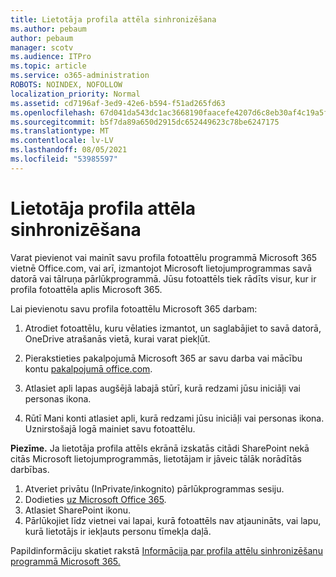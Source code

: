 ```yaml
---
title: Lietotāja profila attēla sinhronizēšana
ms.author: pebaum
author: pebaum
manager: scotv
ms.audience: ITPro
ms.topic: article
ms.service: o365-administration
ROBOTS: NOINDEX, NOFOLLOW
localization_priority: Normal
ms.assetid: cd7196af-3ed9-42e6-b594-f51ad265fd63
ms.openlocfilehash: 67d041da543dc1ac3668190faacefe4207d6c8eb30af4c19a5ff0833a3b46538
ms.sourcegitcommit: b5f7da89a650d2915dc652449623c78be6247175
ms.translationtype: MT
ms.contentlocale: lv-LV
ms.lasthandoff: 08/05/2021
ms.locfileid: "53985597"
---
```

# <a name="sync-a-users-profile-picture"></a>Lietotāja profila attēla sinhronizēšana

Varat pievienot vai mainīt savu profila fotoattēlu programmā Microsoft 365 vietnē Office.com, vai arī, izmantojot Microsoft lietojumprogrammas savā datorā vai tālruņa pārlūkprogrammā. Jūsu fotoattēls tiek rādīts visur, kur ir profila fotoattēla aplis Microsoft 365.

Lai pievienotu savu profila fotoattēlu Microsoft 365 darbam:

1. Atrodiet fotoattēlu, kuru vēlaties izmantot, un saglabājiet to savā datorā, OneDrive atrašanās vietā, kurai varat piekļūt.

2. Pierakstieties pakalpojumā Microsoft 365 ar savu darba vai mācību kontu [pakalpojumā office.com](https://www.office.com).

3. Atlasiet apli lapas augšējā labajā stūrī, kurā redzami jūsu iniciāļi vai personas ikona.

4. Rūtī Mani konti atlasiet apli, kurā redzami jūsu iniciāļi vai personas ikona. Uznirstošajā logā mainiet savu fotoattēlu.

**Piezīme.** Ja lietotāja profila attēls ekrānā izskatās citādi SharePoint nekā citās Microsoft lietojumprogrammās, lietotājam ir jāveic tālāk norādītās darbības.

1. Atveriet privātu (InPrivate/inkognito) pārlūkprogrammas sesiju.
1. Dodieties [uz Microsoft Office 365](https://www.office.com).
1. Atlasiet SharePoint ikonu.
1. Pārlūkojiet līdz vietnei vai lapai, kurā fotoattēls nav atjaunināts, vai lapu, kurā lietotājs ir iekļauts personu tīmekļa daļā.

Papildinformāciju skatiet rakstā [Informācija par profila attēlu sinhronizēšanu programmā Microsoft 365.](https://support.office.com/article/information-about-profile-picture-synchronization-in-office-365-20594d76-d054-4af4-a660-401133e3d48a)

